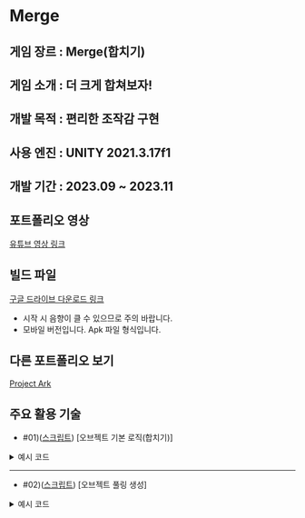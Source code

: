 Merge
===


게임 장르 : Merge(합치기)
---

게임 소개 : 
더 크게 합쳐보자!
---


개발 목적 : 편리한 조작감 구현
---

사용 엔진 : UNITY 2021.3.17f1
---


개발 기간 : 2023.09 ~ 2023.11
---


포트폴리오 영상
---
[유튜브 영상 링크](링크예정)


빌드 파일
---
[구글 드라이브 다운로드 링크](https://drive.google.com/file/d/1JRSGiZR3P5XjKuaMydYr0ob5zu1n1pqp/view?usp=drive_link)

* 시작 시 음향이 클 수 있으므로 주의 바랍니다.
* 모바일 버전입니다. Apk 파일 형식입니다.

다른 포트폴리오 보기
---
[Project Ark](https://github.com/Nocha13/Ark_2DPortfolio.git)

주요 활용 기술
---
* #01)([스크립트](https://github.com/Nocha13/Merge_2DPortfolio/blob/main/Merge/Assets/02.Code/InGame/Merge.cs#L123)) [오브젝트 기본 로직(합치기)]
<details>
<summary>예시 코드</summary>
  
```csharp
public void 함수 이름()
{
    void OnCollisionStay2D(Collision2D coll)
    {
        if(coll.gameObject.tag == "Merge")
        {
            Merge other = coll.gameObject.GetComponent<Merge>();

            if(level == other.level && !isMerge && !other.isMerge && level < 7)
            {//Start Merge
                float myX = transform.position.x;
                float myY = transform.position.y;
                float otherX = other.transform.position.x;
                float otherY = other.transform.position.y;

                //아래 있을 때
                //동일 높일 때, 오른쪽, 왼쪽에 있을 때
                if(myY < otherY || (myY == otherY && myX > otherX && myX < otherX))
                {//상대방 숨기기
                    other.Hide(transform.position);
                    LevelUp();
                }
            }
        }
    }
}
```
</details>

---
* #02)([스크립트](https://github.com/Nocha13/Merge_2DPortfolio/blob/main/Merge/Assets/02.Code/InGame/GameManager.cs#L67)) [오브젝트 풀링 생성]

<details>
<summary>예시 코드</summary>
  
```csharp
 // ORDER : #02) 오브젝트 풀링 생성
    void NextMerge()
    {
        if (isOver)
            return;

        //생성시 조건 정보
        lastMerge = PoolMgr.poolInst.GetMerge();
        lastMerge.Inst = this;
        lastMerge.level = Random.Range(0, maxLevel);
        lastMerge.gameObject.SetActive(true);
        AudioMgr.Inst.PlaySfx(AudioMgr.SFX.Next);
        isStart = true;
        StartCoroutine(WaitNext());
    }

    IEnumerator WaitNext()
    {
        while (lastMerge != null)
        {
            yield return null;
        }

        yield return new WaitForSeconds(0.5f); //0.5초마다 생성
        NextMerge();
    }
```
</details>
